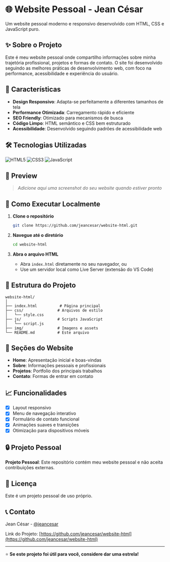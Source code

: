 # 🌐 Website Pessoal - Jean César

Um website pessoal moderno e responsivo desenvolvido com HTML, CSS e JavaScript puro.

## ✨ Sobre o Projeto

Este é meu website pessoal onde compartilho informações sobre minha trajetória profissional, projetos e formas de contato. O site foi desenvolvido seguindo as melhores práticas de desenvolvimento web, com foco na performance, acessibilidade e experiência do usuário.

## 🚀 Características

- **Design Responsivo**: Adapta-se perfeitamente a diferentes tamanhos de tela
- **Performance Otimizada**: Carregamento rápido e eficiente
- **SEO Friendly**: Otimizado para mecanismos de busca
- **Código Limpo**: HTML semântico e CSS bem estruturado
- **Acessibilidade**: Desenvolvido seguindo padrões de acessibilidade web

## 🛠️ Tecnologias Utilizadas

![HTML5](https://img.shields.io/badge/HTML5-E34F26?style=for-the-badge&logo=html5&logoColor=white)
![CSS3](https://img.shields.io/badge/CSS3-1572B6?style=for-the-badge&logo=css3&logoColor=white)
![JavaScript](https://img.shields.io/badge/JavaScript-F7DF1E?style=for-the-badge&logo=javascript&logoColor=black)

## 📱 Preview

> *Adicione aqui uma screenshot do seu website quando estiver pronto*

## 🚀 Como Executar Localmente

1. **Clone o repositório**
   ```bash
   git clone https://github.com/jeancesar/website-html.git
   ```

2. **Navegue até o diretório**
   ```bash
   cd website-html
   ```

3. **Abra o arquivo HTML**
   - Abra `index.html` diretamente no seu navegador, ou
   - Use um servidor local como Live Server (extensão do VS Code)

## 📁 Estrutura do Projeto

```
website-html/
│
├── index.html          # Página principal
├── css/               # Arquivos de estilo
│   └── style.css
├── js/                # Scripts JavaScript
│   └── script.js
├── img/               # Imagens e assets
└── README.md          # Este arquivo
```

## 🎨 Seções do Website

- **Home**: Apresentação inicial e boas-vindas
- **Sobre**: Informações pessoais e profissionais
- **Projetos**: Portfolio dos principais trabalhos
- **Contato**: Formas de entrar em contato

## 📈 Funcionalidades

- [x] Layout responsivo
- [x] Menu de navegação interativo
- [x] Formulário de contato funcional
- [x] Animações suaves e transições
- [x] Otimização para dispositivos móveis

## 🔒 Projeto Pessoal

**Projeto Pessoal**: Este repositório contém meu website pessoal e não aceita contribuições externas.

## 📄 Licença

Este é um projeto pessoal de uso próprio.

## 📞 Contato

Jean César - [@jeancesar](https://github.com/jeancesar)

Link do Projeto: [https://github.com/jeancesar/website-html](https://github.com/jeancesar/website-html)

---

⭐ **Se este projeto foi útil para você, considere dar uma estrela!**